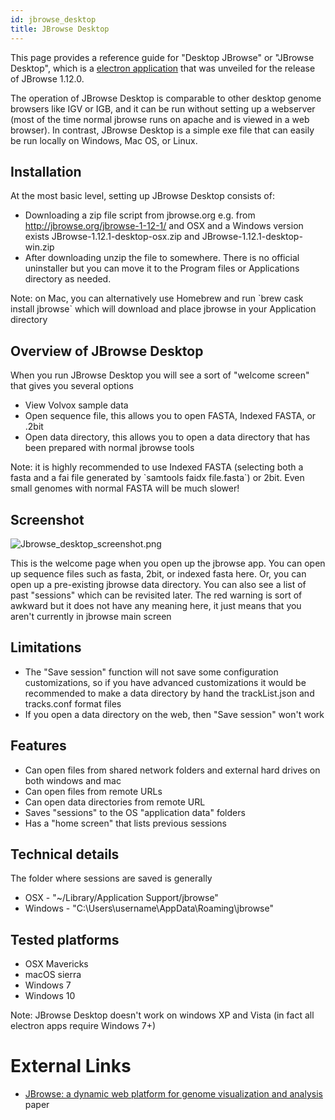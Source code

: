 ```yaml
---
id: jbrowse_desktop
title: JBrowse Desktop
---
```


This page provides a reference guide for "Desktop JBrowse" or "JBrowse
Desktop", which is a [electron application](https://electron.atom.io)
that was unveiled for the release of JBrowse 1.12.0.

The operation of JBrowse Desktop is comparable to other desktop genome
browsers like IGV or IGB, and it can be run without setting up a
webserver (most of the time normal jbrowse runs on apache and is viewed
in a web browser). In contrast, JBrowse Desktop is a simple exe file
that can easily be run locally on Windows, Mac OS, or Linux.

## Installation

At the most basic level, setting up JBrowse Desktop consists of:

  - Downloading a zip file script from jbrowse.org e.g. from
    <http://jbrowse.org/jbrowse-1-12-1/> and OSX and a Windows version
    exists JBrowse-1.12.1-desktop-osx.zip and
    JBrowse-1.12.1-desktop-win.zip
  - After downloading unzip the file to somewhere. There is no official
    uninstaller but you can move it to the Program files or Applications
    directory as needed.

Note: on Mac, you can alternatively use Homebrew and run \`brew cask
install jbrowse\` which will download and place jbrowse in your
Application directory

## Overview of JBrowse Desktop

When you run JBrowse Desktop you will see a sort of "welcome screen"
that gives you several options

  - View Volvox sample data
  - Open sequence file, this allows you to open FASTA, Indexed FASTA, or
    .2bit
  - Open data directory, this allows you to open a data directory that
    has been prepared with normal jbrowse tools

Note: it is highly recommended to use Indexed FASTA (selecting both a
fasta and a fai file generated by \`samtools faidx file.fasta\`) or
2bit. Even small genomes with normal FASTA will be much slower\!

## Screenshot

![Jbrowse\_desktop\_screenshot.png](Jbrowse_desktop_screenshot.png
"Jbrowse_desktop_screenshot.png")

This is the welcome page when you open up the jbrowse app. You can open
up sequence files such as fasta, 2bit, or indexed fasta here. Or, you
can open up a pre-existing jbrowse data directory. You can also see a
list of past "sessions" which can be revisited later. The red warning is
sort of awkward but it does not have any meaning here, it just means
that you aren't currently in jbrowse main screen

## Limitations

  - The "Save session" function will not save some configuration
    customizations, so if you have advanced customizations it would be
    recommended to make a data directory by hand the trackList.json and
    tracks.conf format files
  - If you open a data directory on the web, then "Save session" won't
    work

## Features

  - Can open files from shared network folders and external hard drives
    on both windows and mac
  - Can open files from remote URLs
  - Can open data directories from remote URL
  - Saves "sessions" to the OS "application data" folders
  - Has a "home screen" that lists previous sessions

## Technical details

The folder where sessions are saved is generally

  - OSX - "~/Library/Application Support/jbrowse"
  - Windows - "C:\\Users\\username\\AppData\\Roaming\\jbrowse"

## Tested platforms

  - OSX Mavericks
  - macOS sierra
  - Windows 7
  - Windows 10

Note: JBrowse Desktop doesn't work on windows XP and Vista (in fact all
electron apps require Windows 7+)

# External Links

  - [JBrowse: a dynamic web platform for genome visualization and
    analysis](https://genomebiology.biomedcentral.com/articles/10.1186/s13059-016-0924-1)
    paper
